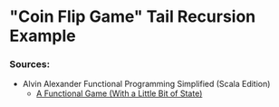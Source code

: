 # "Coin Flip Game" Tail Recursion Example

### Sources:
* Alvin Alexander Functional Programming Simplified (Scala Edition) 
  * [A Functional Game (With a Little Bit of State)](https://alvinalexander.com/scala/fp-book/functional-game-with-a-little-state/)
